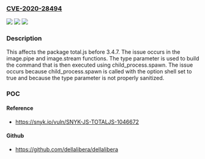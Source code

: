 ### [CVE-2020-28494](https://cve.mitre.org/cgi-bin/cvename.cgi?name=CVE-2020-28494)
![](https://img.shields.io/static/v1?label=Product&message=total.js&color=blue)
![](https://img.shields.io/static/v1?label=Version&message=%3C%203.4.7%20&color=brighgreen)
![](https://img.shields.io/static/v1?label=Vulnerability&message=Command%20Injection&color=brighgreen)

### Description

This affects the package total.js before 3.4.7. The issue occurs in the image.pipe and image.stream functions. The type parameter is used to build the command that is then executed using child_process.spawn. The issue occurs because child_process.spawn is called with the option shell set to true and because the type parameter is not properly sanitized.

### POC

#### Reference
- https://snyk.io/vuln/SNYK-JS-TOTALJS-1046672

#### Github
- https://github.com/dellalibera/dellalibera

